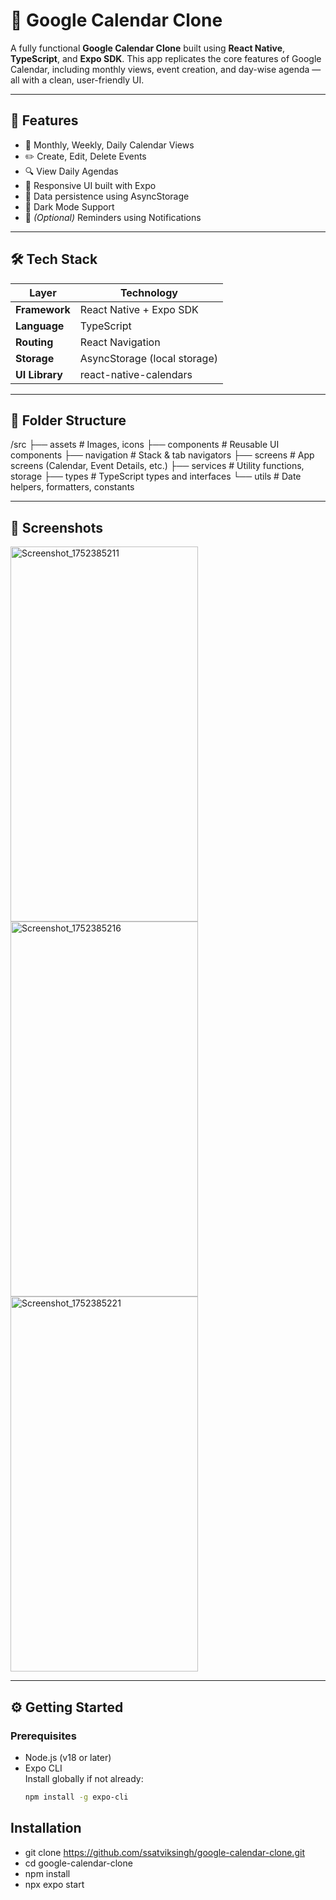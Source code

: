 # 📆 Google Calendar Clone

A fully functional **Google Calendar Clone** built using **React Native**, **TypeScript**, and **Expo SDK**. This app replicates the core features of Google Calendar, including monthly views, event creation, and day-wise agenda — all with a clean, user-friendly UI.

---

## 🚀 Features

- 📅 Monthly, Weekly, Daily Calendar Views
- ✏️ Create, Edit, Delete Events
- 🔍 View Daily Agendas
- 📲 Responsive UI built with Expo
- 💾 Data persistence using AsyncStorage
- 🌙 Dark Mode Support
- 🔔 *(Optional)* Reminders using Notifications

---

## 🛠️ Tech Stack

| Layer         | Technology                  |
|--------------|------------------------------|
| **Framework** | React Native + Expo SDK      |
| **Language**  | TypeScript                   |
| **Routing**   | React Navigation             |
| **Storage**   | AsyncStorage (local storage) |
| **UI Library**| react-native-calendars       |

---

## 📁 Folder Structure

/src
├── assets # Images, icons
├── components # Reusable UI components
├── navigation # Stack & tab navigators
├── screens # App screens (Calendar, Event Details, etc.)
├── services # Utility functions, storage
├── types # TypeScript types and interfaces
└── utils # Date helpers, formatters, constants

---

## 📸 Screenshots

<img width="300" height="600" alt="Screenshot_1752385211" src="https://github.com/user-attachments/assets/c8049116-90d4-45ae-a18d-c902c7957157" />
<img width="300" height="600" alt="Screenshot_1752385216" src="https://github.com/user-attachments/assets/efa34816-1d72-4889-92dc-b9a6e52cf344" />
<img width="300" height="600" alt="Screenshot_1752385221" src="https://github.com/user-attachments/assets/384ed69a-e3f4-4b9f-8926-4b9417a289fb" />

---

## ⚙️ Getting Started

### Prerequisites

- Node.js (v18 or later)
- Expo CLI  
  Install globally if not already:
  ```bash
  npm install -g expo-cli

## Installation
 - git clone https://github.com/ssatviksingh/google-calendar-clone.git
 - cd google-calendar-clone
 - npm install
 - npx expo start
